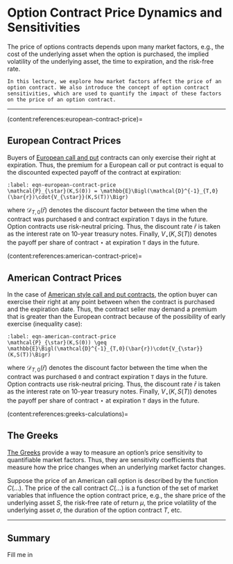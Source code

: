# Option Contract Price Dynamics and Sensitivities
The price of options contracts depends upon many market factors, e.g., the cost of the underlying asset when the option is purchased, the implied volatility of the underlying asset, the time to expiration, and the risk-free rate. 

```{topic} Option Contract Price Dynamics
In this lecture, we explore how market factors affect the price of an option contract. We also introduce the concept of option contract sensitivities, which are used to quantify the impact of these factors on the price of an option contract.
```

---

(content:references:european-contract-price)=
## European Contract Prices
Buyers of [European call and put](https://www.investopedia.com/terms/e/europeanoption.asp) contracts can only exercise their right at expiration. Thus, the premium for a European call or put contract is equal to the discounted expected payoff of the contract at expiration:

```{math}
:label: eqn-european-contract-price
\mathcal{P}_{\star}(K,S(0)) = \mathbb{E}\Bigl(\mathcal{D}^{-1}_{T,0}(\bar{r})\cdot{V_{\star}}(K,S(T))\Bigr)
```

where $\mathcal{D}_{T,0}(\bar{r})$ denotes the discount factor between the time when the contract was purchased `0` and contract expiration `T` days in the future. Option contracts use risk-neutral pricing. Thus, the discount rate $\bar{r}$ is taken as the interest rate on 10-year treasury notes. Finally, $V_{\star}(K,S(T))$ denotes the payoff per share of contract $\star$ at expiration `T` days in the future.


(content:references:american-contract-price)=
## American Contract Prices
In the case of [American style call and put contracts](https://www.investopedia.com/terms/a/americanoption.asp), the option buyer can exercise their right at any point between when the contract is purchased and the expiration date. Thus, the contract seller may demand a premium that is greater than the European contract because of the possibility of early exercise (inequality case):

```{math}
:label: eqn-american-contract-price
\mathcal{P}_{\star}(K,S(0)) \geq \mathbb{E}\Bigl(\mathcal{D}^{-1}_{T,0}(\bar{r})\cdot{V_{\star}}(K,S(T))\Bigr)
```

where $\mathcal{D}_{T,0}(\bar{r})$ denotes the discount factor between the time when the contract was purchased `0` and contract expiration `T` days in the future. Option contracts use risk-neutral pricing. Thus, the discount rate $\bar{r}$ is taken as the interest rate on 10-year treasury notes. Finally, $V_{\star}(K,S(T))$ denotes the payoff per share of contract $\star$ at expiration `T` days in the future.


(content:references:greeks-calculations)=
## The Greeks
[The Greeks](https://www.investopedia.com/trading/using-the-greeks-to-understand-options/) provide a way to measure an option’s price sensitivity to quantifiable market factors. Thus, they are sensitivity coefficients that measure how the price changes when an underlying market factor changes. 

Suppose the price of an American call option is described by the function $C(...)$. The price of the call contract $C(...)$ is a function of the set of market variables that influence the option contract price, e.g., the share price of the underlying asset $S$, the risk-free rate of return $\mu$, the price volatility of the underlying asset $\sigma$, the duration of the option contract $T$, etc.

---

## Summary
Fill me in